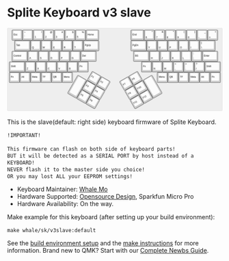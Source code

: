 # Splite Keyboard v3 slave

![Split Keyboard Default Layout](https://github.com/ncwhale/Keyboard_Design/raw/master/Splite-Keyboard-v3/Keyboar-layout.png)

This is the slave(default: right side) keyboard firmware of Splite Keyboard.


    !IMPORTANT!
    
    This firmware can flash on both side of keyboard parts!
    BUT it will be detected as a SERIAL PORT by host instead of a KEYBOARD!
    NEVER flash it to the master side you choice!
    OR you may lost ALL your EEPROM settings!
    
* Keyboard Maintainer: [Whale Mo](https://github.com/ncwhale)
* Hardware Supported:  [Opensource Design](https://github.com/ncwhale/Keyboard_Design), Sparkfun Micro Pro
* Hardware Availability: On the way.

Make example for this keyboard (after setting up your build environment):

    make whale/sk/v3slave:default

See the [build environment setup](https://docs.qmk.fm/#/getting_started_build_tools) and the [make instructions](https://docs.qmk.fm/#/getting_started_make_guide) for more information. Brand new to QMK? Start with our [Complete Newbs Guide](https://docs.qmk.fm/#/newbs).
